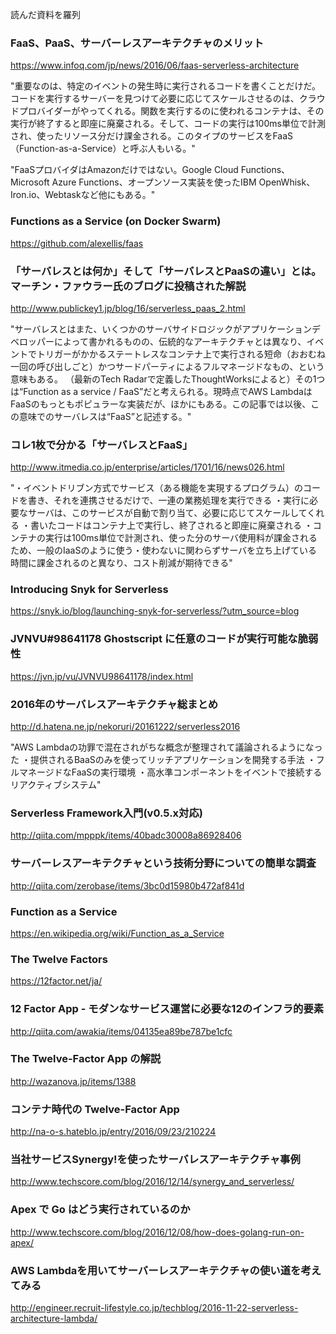 読んだ資料を羅列

### FaaS、PaaS、サーバーレスアーキテクチャのメリット

https://www.infoq.com/jp/news/2016/06/faas-serverless-architecture

"重要なのは、特定のイベントの発生時に実行されるコードを書くことだけだ。コードを実行するサーバーを見つけて必要に応じてスケールさせるのは、クラウドプロバイダーがやってくれる。関数を実行するのに使われるコンテナは、その実行が終了すると即座に廃棄される。そして、コードの実行は100ms単位で計測され、使ったリソース分だけ課金される。このタイプのサービスをFaaS（Function-as-a-Service）と呼ぶ人もいる。"

"FaaSプロバイダはAmazonだけではない。Google Cloud Functions、Microsoft Azure Functions、オープンソース実装を使ったIBM OpenWhisk、Iron.io、Webtaskなど他にもある。"


### Functions as a Service (on Docker Swarm) 

https://github.com/alexellis/faas


### 「サーバレスとは何か」そして「サーバレスとPaaSの違い」とは。マーチン・ファウラー氏のブログに投稿された解説

http://www.publickey1.jp/blog/16/serverless_paas_2.html

"サーバレスとはまた、いくつかのサーバサイドロジックがアプリケーションデベロッパーによって書かれるものの、伝統的なアーキテクチャとは異なり、イベントでトリガーがかかるステートレスなコンテナ上で実行される短命（おおむね一回の呼び出しごと）かつサードパーティによるフルマネージドなもの、という意味もある。 
（最新のTech Radarで定義したThoughtWorksによると）その1つは“Function as a service / FaaS”だと考えられる。現時点でAWS LambdaはFaaSのもっともポピュラーな実装だが、ほかにもある。この記事では以後、この意味でのサーバレスは“FaaS”と記述する。"

### コレ1枚で分かる「サーバレスとFaaS」

http://www.itmedia.co.jp/enterprise/articles/1701/16/news026.html

"・イベントドリブン方式でサービス（ある機能を実現するプログラム）のコードを書き、それを連携させるだけで、一連の業務処理を実行できる
・実行に必要なサーバは、このサービスが自動で割り当て、必要に応じてスケールしてくれる
・書いたコードはコンテナ上で実行し、終了されると即座に廃棄される
・コンテナの実行は100ms単位で計測され、使った分のサーバ使用料が課金されるため、一般のIaaSのように使う・使わないに関わらずサーバを立ち上げている時間に課金されるのと異なり、コスト削減が期待できる"

### Introducing Snyk for Serverless

https://snyk.io/blog/launching-snyk-for-serverless/?utm_source=blog


### JVNVU#98641178 Ghostscript に任意のコードが実行可能な脆弱性

https://jvn.jp/vu/JVNVU98641178/index.html

### 2016年のサーバレスアーキテクチャ総まとめ

http://d.hatena.ne.jp/nekoruri/20161222/serverless2016

"AWS Lambdaの功罪で混在されがちな概念が整理されて議論されるようになった
・提供されるBaaSのみを使ってリッチアプリケーションを開発する手法
・フルマネージドなFaaSの実行環境
・高水準コンポーネントをイベントで接続するリアクティブシステム"

### Serverless Framework入門(v0.5.x対応)

http://qiita.com/mpppk/items/40badc30008a86928406


### サーバーレスアーキテクチャという技術分野についての簡単な調査

http://qiita.com/zerobase/items/3bc0d15980b472af841d


### Function as a Service

https://en.wikipedia.org/wiki/Function_as_a_Service


### The Twelve Factors

https://12factor.net/ja/

### 12 Factor App - モダンなサービス運営に必要な12のインフラ的要素

http://qiita.com/awakia/items/04135ea89be787be1cfc


### The Twelve-Factor App の解説

http://wazanova.jp/items/1388

### コンテナ時代の Twelve-Factor App

http://na-o-s.hateblo.jp/entry/2016/09/23/210224


### 当社サービスSynergy!を使ったサーバレスアーキテクチャ事例

http://www.techscore.com/blog/2016/12/14/synergy_and_serverless/

### Apex で Go はどう実行されているのか

http://www.techscore.com/blog/2016/12/08/how-does-golang-run-on-apex/

### AWS Lambdaを用いてサーバーレスアーキテクチャの使い道を考えてみる

http://engineer.recruit-lifestyle.co.jp/techblog/2016-11-22-serverless-architecture-lambda/